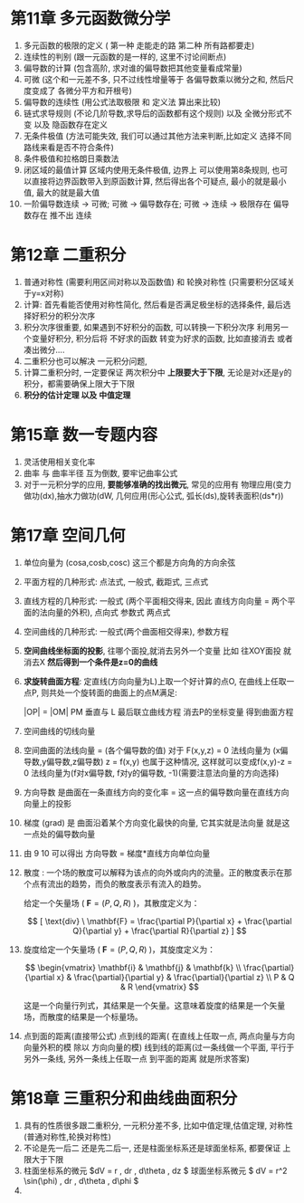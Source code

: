 



# 第11章 多元函数微分学

1.  多元函数的极限的定义  ( 第一种  走能走的路   第二种  所有路都要走)  
2. 连续性的判别  (跟一元函数的是一样的, 这里不讨论间断点)
3. 偏导数的计算  (包含高阶,   求对谁的偏导数把其他变量看成常量)
4. 可微  (这个和一元差不多,  只不过线性增量等于 各偏导数乘以微分之和,   然后尺度变成了  各微分平方和开根号)  
5. 偏导数的连续性 (用公式法取极限  和 定义法 算出来比较)
6. 链式求导规则 (不论几阶导数,求导后的函数都有这个规则) 以及 全微分形式不变   以及 隐函数存在定义
7. 无条件极值  (方法可能失效,  我们可以通过其他方法来判断,比如定义  选择不同路线来看是否不符合条件)
8. 条件极值和拉格朗日乘数法
9. 闭区域的最值计算    区域内使用无条件极值,   边界上 可以使用第8条规则,   也可以直接将边界函数带入到原函数计算,  然后得出各个可疑点,  最小的就是最小值, 最大的就是最大值
10. 一阶偏导数连续  -> 可微;    可微 -> 偏导数存在;    可微 -> 连续 -> 极限存在    偏导数存在  推不出  连续 

# 第12章 二重积分

1. 普通对称性 (需要利用区间对称以及函数值)  和  轮换对称性 (只需要积分区域关于y=x对称)
2. 计算:   首先看能否使用对称性简化,  然后看是否满足极坐标的选择条件,  最后选择好积分的积分次序
3. 积分次序很重要,  如果遇到不好积分的函数,  可以转换一下积分次序  利用另一个变量好积分, 积分后将 不好求的函数  转变为好求的函数, 比如直接消去  或者  凑出微分....
4. 二重积分也可以解决 一元积分问题,   
5. 计算二重积分时,  一定要保证 两次积分中  **上限要大于下限**, 无论是对x还是y的积分，都需要确保上限大于下限
6. **积分的估计定理  以及  中值定理**

# 第15章  数一专题内容

1. 灵活使用相关变化率
2. 曲率  与 曲率半径  互为倒数,   要牢记曲率公式
3. 对于一元积分学的应用,  **要能够准确的找出微元**,  常见的应用有  物理应用(变力做功(dx),抽水力做功(dW, 几何应用(形心公式, 弧长(ds),旋转表面积(ds*r))

# 第17章 空间几何

1. 单位向量为  (cosa,cosb,cosc)  这三个都是方向角的方向余弦

2. 平面方程的几种形式:  点法式, 一般式, 截距式, 三点式

3. 直线方程的几种形式:  一般式 (两个平面相交得来,  因此 直线方向向量 = 两个平面的法向量的外积), 点向式 参数式 两点式

4. 空间曲线的几种形式: 一般式(两个曲面相交得来), 参数方程

5. **空间曲线坐标面的投影**, 往哪个面投,就消去另外一个变量  比如  往XOY面投 就消去X   **然后得到一个条件是z=0的曲线**

6. **求旋转曲面方程**:  定直线(方向向量为L)上取一个好计算的点O,  在曲线上任取一点P, 则共处一个旋转面的曲面上的点M满足: 

   |OP| =  |OM|  PM 垂直与 L   最后联立曲线方程 消去P的坐标变量 得到曲面方程

7. 空间曲线的切线向量

8. 空间曲面的法线向量 = (各个偏导数的值)   对于  F(x,y,z) = 0 法线向量为 (x偏导数,y偏导数,z偏导数)   z = f(x,y) 也属于这种情况, 这样就可以变成f(x,y)-z = 0  法线向量为(f对x偏导数, f对y的偏导数, -1)(需要注意法向量的方向选择)

9. 方向导数  是曲面在一条直线方向的变化率   =   这一点的偏导数向量在直线方向向量上的投影

10. 梯度 (grad)  是 曲面沿着某个方向变化最快的向量,  它其实就是法向量  就是这一点处的偏导数向量

11. 由 9 10  可以得出  方向导数 = 梯度*直线方向单位向量

12. 散度 : 一个场的散度可以解释为该点的向外或向内的流量。正的散度表示在那个点有流出的趋势，而负的散度表示有流入的趋势。

    给定一个矢量场 \( $\mathbf{F} = (P, Q, R)$ \)，其散度定义为：

    $$ [ \text{div} \ \mathbf{F}  = \frac{\partial P}{\partial x} + \frac{\partial Q}{\partial y} + \frac{\partial R}{\partial z} ] $$

13. 旋度给定一个矢量场 \( $\mathbf{F} = (P, Q, R)$ \)，其旋度定义为：

    $$ \begin{vmatrix} \mathbf{i} & \mathbf{j} & \mathbf{k} \\ \frac{\partial}{\partial x} & \frac{\partial}{\partial y} & \frac{\partial}{\partial z} \\ P & Q & R \end{vmatrix} $$

    这是一个向量行列式，其结果是一个矢量。这意味着旋度的结果是一个矢量场，而散度的结果是一个标量场。

14.  点到面的距离(直接带公式)  点到线的距离( 在直线上任取一点, 两点向量与方向向量外积的模 除以 方向向量的模) 线到线的距离(过一条线做一个平面, 平行于另外一条线,  另外一条线上任取一点  到平面的距离 就是所求答案)



# 第18章 三重积分和曲线曲面积分

1.  具有的性质很多跟二重积分, 一元积分差不多,  比如中值定理,估值定理, 对称性(普通对称性,轮换对称性)
2. 不论是先一后二  还是先二后一,  还是柱面坐标系还是球面坐标系,  都要保证 上限大于下限   
3. 柱面坐标系的微元 $dV = r \, dr \, d\theta \, dz $   球面坐标系微元 $ dV = r^2 \sin(\phi) \, dr \, d\theta \, d\phi $
4. 

